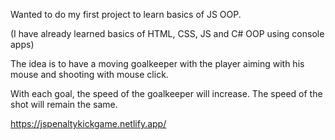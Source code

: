 Wanted to do my first project to learn basics of JS OOP.

(I have already learned basics of HTML, CSS, JS and C# OOP using console apps)



The idea is to have a moving goalkeeper with the player aiming with his mouse and shooting with mouse click.

With each goal, the speed of the goalkeeper will increase. The speed of the shot will remain the same.

https://jspenaltykickgame.netlify.app/
